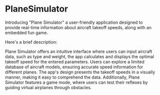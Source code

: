 # PlaneSimulator
Introducing "Plane Simulator" a user-friendly application designed to provide real-time information about aircraft takeoff speeds, along with an embedded fun game.

Here's a brief description:

Plane Simulator offers an intuitive interface where users can input aircraft data, such as type and weight, the app calculates and displays the optimal takeoff speed for the entered parameters.
Users can explore a limited database of aircraft models, ensuring accurate speed information for different planes.
The app's design presents the takeoff speeds in a visually manner, making it easy to comprehend the data.
Additionally, Plane Simulator features a game mode, where users can test their reflexes by guiding virtual airplanes through obstacles.
